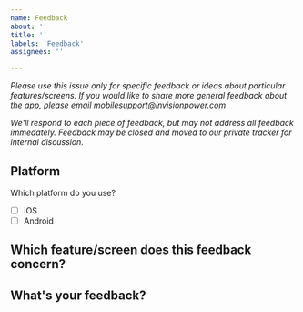 ```yaml
---
name: Feedback
about: ''
title: ''
labels: 'Feedback'
assignees: ''

---
```


_Please use this issue only for specific feedback or ideas about particular features/screens. If you would like to share more general feedback about the app, please email mobilesupport@invisionpower.com_

_We'll respond to each piece of feedback, but may not address all feedback immedately. Feedback may be closed and moved to our private tracker for internal discussion._

## Platform

Which platform do you use?

- [ ] iOS
- [ ] Android

## Which feature/screen does this feedback concern?

## What's your feedback?